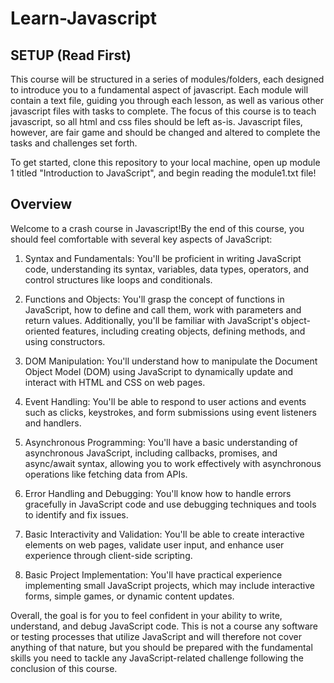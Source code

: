 # Learn-Javascript

## SETUP (Read First)

This course will be structured in a series of modules/folders, each designed to introduce you to a fundamental aspect of javascript. Each module will contain a text file, guiding you through each lesson, as well as various other javascript files with tasks to complete. The focus of this course is to teach javascript, so all html and css files should be left as-is. Javascript files, however, are fair game and should be changed and altered to complete the tasks and challenges set forth.

To get started, clone this repository to your local machine, open up module 1 titled "Introduction to JavaScript", and begin reading the module1.txt file!

## Overview

Welcome to a crash course in Javascript!By the end of this course, you should feel comfortable with several key aspects of JavaScript:

1) Syntax and Fundamentals: You'll be proficient in writing JavaScript code, understanding its syntax, variables, data types, operators, and control structures like loops and conditionals.

2) Functions and Objects: You'll grasp the concept of functions in JavaScript, how to define and call them, work with parameters and return values. Additionally, you'll be familiar with JavaScript's object-oriented features, including creating objects, defining methods, and using constructors.

3) DOM Manipulation: You'll understand how to manipulate the Document Object Model (DOM) using JavaScript to dynamically update and interact with HTML and CSS on web pages.

4) Event Handling: You'll be able to respond to user actions and events such as clicks, keystrokes, and form submissions using event listeners and handlers.

5) Asynchronous Programming: You'll have a basic understanding of asynchronous JavaScript, including callbacks, promises, and async/await syntax, allowing you to work effectively with asynchronous operations like fetching data from APIs.

6) Error Handling and Debugging: You'll know how to handle errors gracefully in JavaScript code and use debugging techniques and tools to identify and fix issues.

7) Basic Interactivity and Validation: You'll be able to create interactive elements on web pages, validate user input, and enhance user experience through client-side scripting.

8) Basic Project Implementation: You'll have practical experience implementing small JavaScript projects, which may include interactive forms, simple games, or dynamic content updates.

Overall, the goal is for you to feel confident in your ability to write, understand, and debug JavaScript code. This is not a course any software or testing processes that utilize JavaScript and will therefore not cover anything of that nature, but you should be prepared with the fundamental skills you need to tackle any JavaScript-related challenge following the conclusion of this course.
